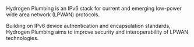 Hydrogen Plumbing is an IPv6 stack for current and emerging low-power wide area network (LPWAN) protocols. 

Building on IPv6 device authentication and encapsulation standards, Hydrogen Plumbing aims to improve security and interoperability of LPWAN technologies.
